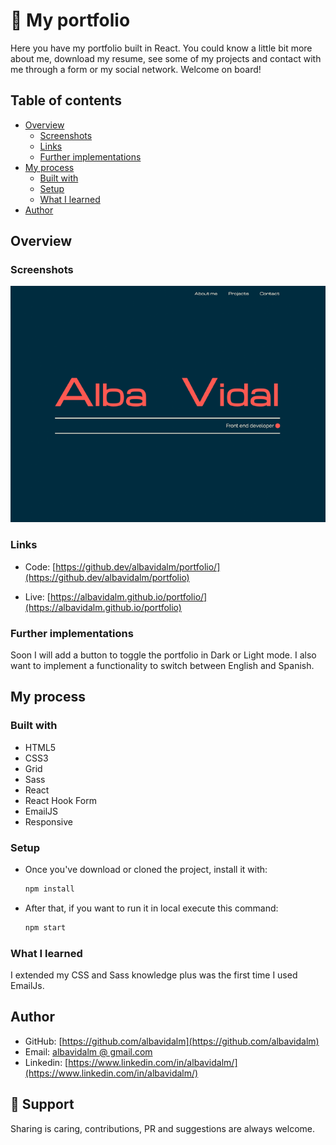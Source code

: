 # 📓 My portfolio

Here you have my portfolio built in React. You could know a little bit more about me, download my resume, see some of my projects and contact with me through a form or my social network.
Welcome on board!

## Table of contents

- [Overview](#overview)
  - [Screenshots](#screenshots)
  - [Links](#links)
  - [Further implementations](#further-implementations)
- [My process](#my-process)
  - [Built with](#built-with)
  - [Setup](#setup)
  - [What I learned](#what-i-learned)
- [Author](#author)

## Overview

### Screenshots

![](./src/assets/images/scr_header.webp)

### Links

- Code: [https://github.dev/albavidalm/portfolio/](https://github.dev/albavidalm/portfolio)

- Live: [https://albavidalm.github.io/portfolio/](https://albavidalm.github.io/portfolio)

### Further implementations

Soon I will add a button to toggle the portfolio in Dark or Light mode.
I also want to implement a functionality to switch between English and Spanish.

## My process

### Built with

- HTML5
- CSS3
- Grid
- Sass
- React
- React Hook Form
- EmailJS
- Responsive

### Setup

- Once you've download or cloned the project, install it with:
  ```bash
  npm install
  ```
- After that, if you want to run it in local execute this command:
  ```bash
  npm start
  ```

### What I learned

I extended my CSS and Sass knowledge plus was the first time I used EmailJs.

## Author

- GitHub: [https://github.com/albavidalm](https://github.com/albavidalm)
- Email: [albavidalm @ gmail.com](mailto:albavidalm@gmail.com?subject=Hi)
- Linkedin: [https://www.linkedin.com/in/albavidalm/](https://www.linkedin.com/in/albavidalm/)

## 🖤 Support

Sharing is caring, contributions, PR and suggestions are always welcome.
